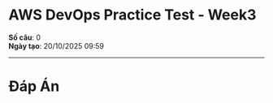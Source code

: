 # AWS DevOps Practice Test - Week3

**Số câu**: 0  
**Ngày tạo**: 20/10/2025 09:59

---


# Đáp Án

